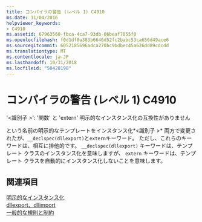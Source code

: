 ```yaml
---
title: コンパイラの警告 (レベル 1) C4910
ms.date: 11/04/2016
helpviewer_keywords:
- C4910
ms.assetid: 67963560-fbca-4ca7-93db-06beaf7055f0
ms.openlocfilehash: f0d1df0a383b6646d52fc2babc53ca656d49ace6
ms.sourcegitcommit: 6052185696adca270bc9bdbec45a626dd89cdcdd
ms.translationtype: MT
ms.contentlocale: ja-JP
ms.lasthandoff: 10/31/2018
ms.locfileid: "50428198"
---
```

# <a name="compiler-warning-level-1-c4910"></a>コンパイラの警告 (レベル 1) C4910

'\<識別子 >': '関数' と 'extern' 明示的なインスタンス化の互換性がありません

という名前の明示的なテンプレートをインスタンス化*\<識別子 >* 両方で変更されたが、`__declspec(dllexport)`と`extern`キーワード。 ただし、これらのキーワードは、相互に排他的です。 `__declspec(dllexport)` キーワードは、テンプレート クラスのインスタンス化を意味しますが、 `extern` キーワードは、テンプレート クラスを自動的にインスタンス化しないことを意味します。

## <a name="see-also"></a>関連項目

[明示的なインスタンス化](../../cpp/explicit-instantiation.md)<br/>
[dllexport、dllimport](../../cpp/dllexport-dllimport.md)<br/>
[一般的な規則と制約](../../cpp/general-rules-and-limitations.md)